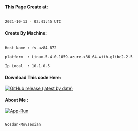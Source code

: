 
   
#### This Page Create at:

```bash

2021-10-13 - 02:41:45 UTC

```

#### Create By Machine:

```bash

Host Name : fv-az84-872

platform  : Linux-5.4.0-1059-azure-x86_64-with-glibc2.2.5

Ip Local  : 10.1.0.5

```
#### Download This code Here:

[![GitHub release (latest by date)](https://img.shields.io/github/v/release/Gosdan-Movsesian/Gosdan?style=for-the-badge&label=Download)](https://github.com/Gosdan-Movsesian/Gosdan/releases) 

</p> 

#### About Me :

[![App-Run](https://github.com/Gosdan-Movsesian/Gosdan/actions/workflows/App-Run.yml/badge.svg)](https://github.com/Gosdan-Movsesian/Gosdan/actions/workflows/App-Run.yml)

```bash

Gosdan-Movsesian

```

